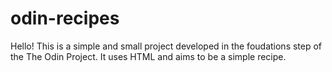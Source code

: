 # odin-recipes

Hello! This is a simple and small project developed in the foudations step of the The Odin Project. It uses HTML and aims to be a simple recipe.
